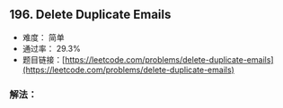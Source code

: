 ## 196. Delete Duplicate Emails


- 难度： 简单
- 通过率： 29.3%
- 题目链接：[https://leetcode.com/problems/delete-duplicate-emails](https://leetcode.com/problems/delete-duplicate-emails)



### 解法：